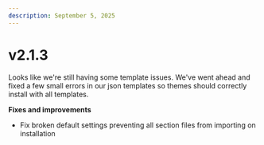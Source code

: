 ```yaml
---
description: September 5, 2025
---
```


# v2.1.3

Looks like we're still having some template issues. We've went ahead and fixed a few small errors in our json templates so themes should correctly install with all templates.



**Fixes and improvements**

* Fix broken default settings preventing all section files from importing on installation
